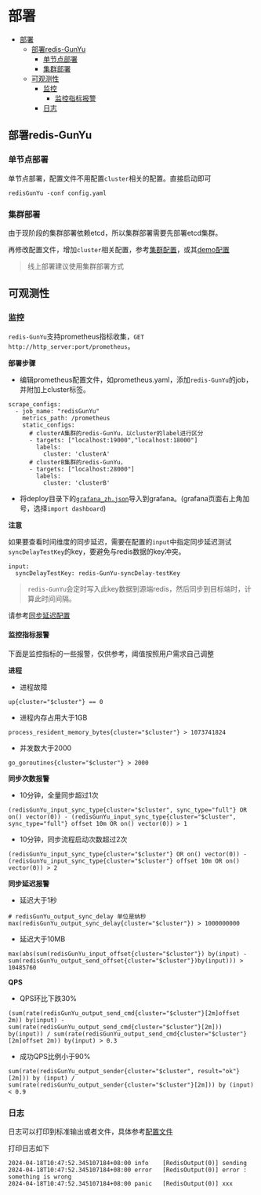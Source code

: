 # 部署


- [部署](#部署)
  - [部署redis-GunYu](#部署redis-gunyu)
    - [单节点部署](#单节点部署)
    - [集群部署](#集群部署)
  - [可观测性](#可观测性)
    - [监控](#监控)
      - [监控指标报警](#监控指标报警)
    - [日志](#日志)



## 部署redis-GunYu

### 单节点部署

单节点部署，配置文件不用配置`cluster`相关的配置。直接启动即可
```
redisGunYu -conf config.yaml
```


### 集群部署


由于现阶段的集群部署依赖etcd，所以集群部署需要先部署etcd集群。

再修改配置文件，增加`cluster`相关配置，参考[集群配置](configuration_zh.md#集群)，或其[demo配置](configuration_zh.md#较完善配置)


> 线上部署建议使用集群部署方式




## 可观测性

### 监控

`redis-GunYu`支持prometheus指标收集，`GET http://http_server:port/prometheus`。  



**部署步骤**
- 编辑prometheus配置文件，如prometheus.yaml，添加`redis-GunYu`的job，并附加上cluster标签。
```
scrape_configs:
  - job_name: "redisGunYu"
    metrics_path: /prometheus
    static_configs:
      # clusterA集群的redis-GunYu，以cluster的label进行区分
      - targets: ["localhost:19000","localhost:18000"]
        labels:
          cluster: 'clusterA'
      # clusterB集群的redis-GunYu，
      - targets: ["localhost:28000"]
        labels:
          cluster: 'clusterB'
```
- 将deploy目录下的[`grafana_zh.json`](../deploy/grafana_zh.json)导入到grafana。(grafana页面右上角加号，选择`import dashboard`)


**注意**

如果要查看时间维度的同步延迟，需要在配置的`input`中指定同步延迟测试`syncDelayTestKey`的key，要避免与redis数据的key冲突。
```
input:
  syncDelayTestKey: redis-GunYu-syncDelay-testKey
```
> `redis-GunYu`会定时写入此key数据到源端redis，然后同步到目标端时，计算此时间间隔。


请参考[同步延迟配置](configuration_zh.md#输出端)



#### 监控指标报警

下面是监控指标的一些报警，仅供参考，阈值按照用户需求自己调整

**进程**

- 进程故障
```
up{cluster="$cluster"} == 0
```

- 进程内存占用大于1GB
```
process_resident_memory_bytes{cluster="$cluster"} > 1073741824
```

- 并发数大于2000
```
go_goroutines{cluster="$cluster"} > 2000
```


**同步次数报警**

- 10分钟，全量同步超过1次
```
(redisGunYu_input_sync_type{cluster="$cluster", sync_type="full"} OR on() vector(0)) - (redisGunYu_input_sync_type{cluster="$cluster", sync_type="full"} offset 10m OR on() vector(0)) > 1
```

- 10分钟，同步流程启动次数超过2次
```
(redisGunYu_input_sync_type{cluster="$cluster"} OR on() vector(0)) - (redisGunYu_input_sync_type{cluster="$cluster"} offset 10m OR on() vector(0)) > 2
```


**同步延迟报警**

- 延迟大于1秒
```
# redisGunYu_output_sync_delay 单位是纳秒
max(redisGunYu_output_sync_delay{cluster="$cluster"}) > 1000000000
```

- 延迟大于10MB
```
max(abs(sum(redisGunYu_input_offset{cluster="$cluster"}) by(input) - sum(redisGunYu_output_send_offset{cluster="$cluster"})by(input))) > 10485760
```



**QPS**

- QPS环比下跌30%
```
(sum(rate(redisGunYu_output_send_cmd{cluster="$cluster"}[2m]offset 2m)) by(input) - sum(rate(redisGunYu_output_send_cmd{cluster="$cluster"}[2m])) by(input)) / sum(rate(redisGunYu_output_send_cmd{cluster="$cluster"}[2m]offset 2m)) by(input) > 0.3
```

- 成功QPS比例小于90%
```
sum(rate(redisGunYu_output_sender{cluster="$cluster", result="ok"}[2m])) by (input) / sum(rate(redisGunYu_output_sender{cluster="$cluster"}[2m])) by (input)  < 0.9
```





### 日志

日志可以打印到标准输出或者文件，具体参考[配置文件](configuration_zh.md#日志)

打印日志如下
```
2024-04-18T10:47:52.345107184+08:00	info	[RedisOutput(0)] sending
2024-04-18T10:47:52.345107184+08:00	error	[RedisOutput(0)] error : something is wrong
2024-04-18T10:47:52.345107184+08:00	panic	[RedisOutput(0)] xxx
```

